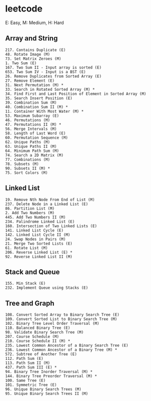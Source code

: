 # leetcode
E: Easy, M: Medium, H: Hard

## Array and String
    217. Contains Duplicate (E)
    48. Rotate Image (M)
    73. Set Matrix Zeroes (M)
    1. Two Sum (E)
    167. Two Sum II - Input array is sorted (E)
    653. Two Sum IV - Input is a BST (E)
    26. Remove Duplicates from Sorted Array (E)
    27. Remove Element (E)
    31. Next Permutation (M) *
    33. Search in Rotated Sorted Array (M) *
    34. Find First and Last Position of Element in Sorted Array (M)
    35. Search Insert Position (E)
    39. Combination Sum (M)
    40. Combination Sum II (M) *
    11. Container With Most Water (M) *
    53. Maximum Subarray (E)
    46. Permutations (M)
    47. Permutations II (M) *
    56. Merge Intervals (M)
    58. Length of Last Word (E)
    60. Permutation Sequence (M)
    62. Unique Paths (M)
    63. Unique Paths II (M)
    64. Minimum Path Sum (M)
    74. Search a 2D Matrix (M)
    77. Combinations (M)
    78. Subsets (M)
    90. Subsets II (M) *
    75. Sort Colors (M)

## Linked List
    19. Remove Nth Node From End of List (M)
    237. Delete Node in a Linked List (E)
    86. Partition List (M)
    2. Add Two Numbers (M)
    445. Add Two Numbers II (M)
    234. Palindrome Linked List (E)
    160. Intersection of Two Linked Lists (E)
    141. Linked List Cycle (E)
    142. Linked List Cycle II (M)
    24. Swap Nodes in Pairs (M)
    21. Merge Two Sorted Lists (E)
    61. Rotate List (M)
    206. Reverse Linked List (E) *
    92. Reverse Linked List II (M)
    
## Stack and Queue
    155. Min Stack (E)
    232. Implement Queue using Stacks (E)
    
## Tree and Graph
    108. Convert Sorted Array to Binary Search Tree (E)
    109. Convert Sorted List to Binary Search Tree (M)
    102. Binary Tree Level Order Traversal (M)
    110. Balanced Binary Tree (E)
    98. Validate Binary Search Tree (M)
    207. Course Schedule (M)
    210. Course Schedule II (M) *
    235. Lowest Common Ancestor of a Binary Search Tree (E)
    236. Lowest Common Ancestor of a Binary Tree (M) *
    572. Subtree of Another Tree (E)
    112. Path Sum (E)
    113. Path Sum II (M)
    437. Path Sum III (E) *
    94. Binary Tree Inorder Traversal (M) *
    144. Binary Tree Preorder Traversal (M) *
    100. Same Tree (E)
    101. Symmetric Tree (E)
    96. Unique Binary Search Trees (M)
    95. Unique Binary Search Trees II (M)
